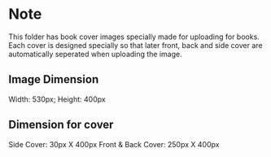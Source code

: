 # Note

This folder has book cover images specially made for uploading for books.
Each cover is designed specially so that later front, back and side cover are automatically seperated when uploading the image.

## Image Dimension

Width: 530px; Height: 400px

## Dimension for cover

Side Cover: 30px X 400px
Front & Back Cover: 250px X 400px